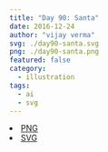 ```yaml
---
title: "Day 90: Santa"
date: 2016-12-24
author: "vijay verma"
svg: ./day90-santa.svg
png: ./day90-santa.png
featured: false
category:
  - illustration
tags:
  - ai
  - svg
---
```

<li><a href="./day90-santa.png" download className="btn-png">PNG</a></li>
<li><a href="./day90-santa.svg" download className="btn-svg">SVG</a></li>
